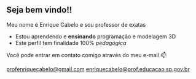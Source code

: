## Seja bem vindo!!

Meu nome é Enrique Cabelo e sou professor de exatas
- Estou aprendendo e **ensinando** programação e modelagem 3D
- Este perfil tem finalidade 100% _pedagógica_

Você pode entrar em contato comigo através do meu e-mail 📫

  profenriquecabelo@gmail.com
  enriquecabelo@prof.educacao.sp.gov.br
